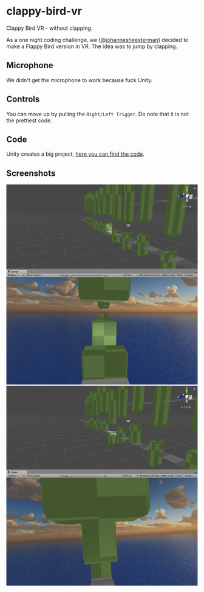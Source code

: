 # clappy-bird-vr
Clappy Bird VR - without clapping.

As a one night coding challenge, we ([@johannesheesterman](https://github.com/johannesheesterman)) decided to make a Flappy Bird version in VR. The idea was to jump by clapping.

## Microphone

We didn't get the microphone to work because fuck Unity.

## Controls

You can move up by pulling the `Right/Left Trigger`. Do note that it is not the prettiest code.

## Code

Unity creates a big project, [here you can find the code](https://github.com/darkeclipz/clappy-bird-vr/tree/master/Assets/Scripts).

## Screenshots

![screenshot1](clappy-bird-vr.PNG)
![screenshot2](clappy-bird-vr2.PNG)


